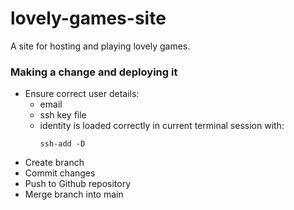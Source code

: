 # lovely-games-site
A site for hosting and playing lovely games.

### Making a change and deploying it
* Ensure correct user details:
  * email
  * ssh key file
  * identity is loaded correctly in current terminal session with:
    ```
    ssh-add -D
    ```
* Create branch
* Commit changes
* Push to Github repository
* Merge branch into main

